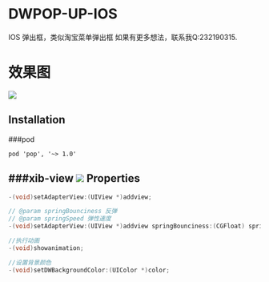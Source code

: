 # DWPOP-UP-IOS
IOS 弹出框，类似淘宝菜单弹出框
如果有更多想法，联系我Q:232190315.
# 效果图
![](https://raw.githubusercontent.com/DavidWangTM/DWPOP-UP-IOS/blob/master/pop-up.gif)

Installation
--------------
###pod
```
pod 'pop', '~> 1.0'
```
###xib-view
![](https://raw.githubusercontent.com/DavidWangTM/DWPOP-UP-IOS/blob/master/back_1.png)
Properties
--------------
```objective-c
-(void)setAdapterView:(UIView *)addview;

// @param springBounciness 反弹
// @param springSpeed 弹性速度
-(void)setAdapterView:(UIView *)addview springBounciness:(CGFloat) springBounciness springSpeed:(CGFloat) springSpeed;

//执行动画
-(void)showanimation;

//设置背景颜色
-(void)setDWBackgroundColor:(UIColor *)color;

```